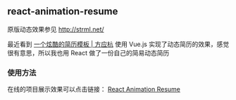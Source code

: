 ## react-animation-resume

原版动态效果参见 http://strml.net/

最近看到 [一个炫酷的简历模板 | 方应杭](https://zhuanlan.zhihu.com/p/25202080?refer=study-fe) 使用 Vue.js 实现了动态简历的效果，感觉很有意思，所以我也用 React 做了一份自己的简易动态简历


### 使用方法

在线的项目展示效果可以点击链接： [React Animation Resume](http://htmlpreview.github.io/?https://github.com/xujingran217/react-animation-resume/blob/master/react-animation-resume/index.html)

